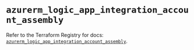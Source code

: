 # `azurerm_logic_app_integration_account_assembly`

Refer to the Terraform Registry for docs: [`azurerm_logic_app_integration_account_assembly`](https://registry.terraform.io/providers/hashicorp/azurerm/4.11.0/docs/resources/logic_app_integration_account_assembly).

